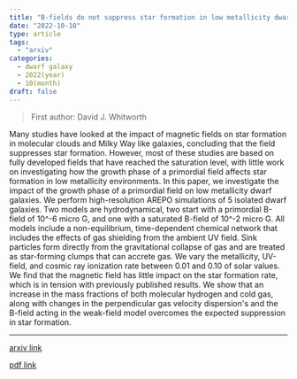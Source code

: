 ```yaml
---
title: "B-fields do not suppress star formation in low metallicity dwarf galaxies"
date: "2022-10-10"
type: article
tags:
  - "arxiv"
categories:
  - dwarf galaxy
  - 2022(year)
  - 10(month)
draft: false
---
```

> First author: David J. Whitworth

 Many studies have looked at the impact of magnetic fields on star formation
in molecular clouds and Milky Way like galaxies, concluding that the field
suppresses star formation. However, most of these studies are based on fully
developed fields that have reached the saturation level, with little work on
investigating how the growth phase of a primordial field affects star formation
in low metallicity environments. In this paper, we investigate the impact of
the growth phase of a primordial field on low metallicity dwarf galaxies. We
perform high-resolution AREPO simulations of 5 isolated dwarf galaxies. Two
models are hydrodynamical, two start with a primordial B-field of 10^-6 micro
G, and one with a saturated B-field of 10^-2 micro G. All models include a
non-equilibrium, time-dependent chemical network that includes the effects of
gas shielding from the ambient UV field. Sink particles form directly from the
gravitational collapse of gas and are treated as star-forming clumps that can
accrete gas. We vary the metallicity, UV-field, and cosmic ray ionization rate
between 0.01 and 0.10 of solar values. We find that the magnetic field has
little impact on the star formation rate, which is in tension with previously
published results. We show that an increase in the mass fractions of both
molecular hydrogen and cold gas, along with changes in the perpendicular gas
velocity dispersion's and the B-field acting in the weak-field model overcomes
the expected suppression in star formation.

---
[arxiv link](http://arxiv.org/abs/2210.04922v1)

[pdf link](http://arxiv.org/pdf/2210.04922v1)
